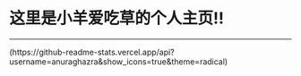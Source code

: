 # 这里是小羊爱吃草的个人主页!! <br/>
<hr/>
<div>
  <div>(https://github-readme-stats.vercel.app/api?username=anuraghazra&show_icons=true&theme=radical)</div>
</div>
